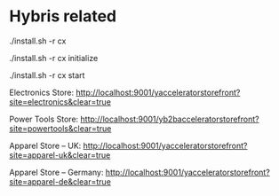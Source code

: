 # Hybris related

./install.sh -r cx

./install.sh -r cx initialize

./install.sh -r cx start

Electronics Store: <http://localhost:9001/yacceleratorstorefront?site=electronics&clear=true>



Power Tools Store: <http://localhost:9001/yb2bacceleratorstorefront?site=powertools&clear=true>



Apparel Store – UK: <http://localhost:9001/yacceleratorstorefront?site=apparel-uk&clear=true>



Apparel Store – Germany: <http://localhost:9001/yacceleratorstorefront?site=apparel-de&clear=true>